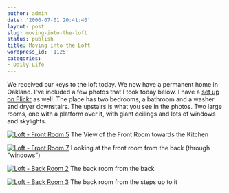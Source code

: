 ```yaml
---
author: admin
date: '2006-07-01 20:41:40'
layout: post
slug: moving-into-the-loft
status: publish
title: Moving into the Loft
wordpress_id: '1125'
categories:
- Daily Life
---
```


We received our keys to the loft today. We now have a permanent home in
Oakland. I've included a few photos that I took today below. I have a
[set up on
Flickr](http://www.flickr.com/photos/albill/sets/72157594184002636/) as
well. The place has two bedrooms, a bathroom and a washer and dryer
downstairs. The upstairs is what you see in the photos. Two large rooms,
one with a platform over it, with giant ceilings and lots of windows and
skylights.

[![Loft - Front Room
5](http://static.flickr.com/48/179417965_d65c530874.jpg)](http://www.flickr.com/photos/albill/179417965/ "Photo Sharing")
The View of the Front Room towards the Kitchen

[![Loft - Front Room
7](http://static.flickr.com/45/179417834_2f0c57a70c.jpg)](http://www.flickr.com/photos/albill/179417834/ "Photo Sharing")
Looking at the front room from the back (through "windows")

[![Loft - Back Room
2](http://static.flickr.com/74/179417794_f840a48884.jpg)](http://www.flickr.com/photos/albill/179417794/ "Photo Sharing")
The back room from the back

[![Loft - Back Room
3](http://static.flickr.com/48/179417552_772e6a6db0.jpg)](http://www.flickr.com/photos/albill/179417552/ "Photo Sharing")
The back room from the steps up to it
